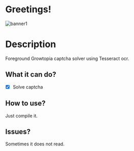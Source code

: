 # Greetings!
![banner1](https://github.com/juvilux/GTBit-Beta/blob/master/Image/banner1.jpg?raw=true)

# Description
Foreground Growtopia captcha solver  using Tesseract ocr.

## What it can do?
- [x] Solve captcha

## How to use?
Just compile it.

## Issues?
Sometimes it does not read.
